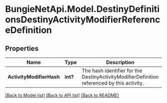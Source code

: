 # BungieNetApi.Model.DestinyDefinitionsDestinyActivityModifierReferenceDefinition
## Properties

Name | Type | Description | Notes
------------ | ------------- | ------------- | -------------
**ActivityModifierHash** | **int?** | The hash identifier for the DestinyActivityModifierDefinition referenced by this activity. | [optional] 

[[Back to Model list]](../README.md#documentation-for-models) [[Back to API list]](../README.md#documentation-for-api-endpoints) [[Back to README]](../README.md)

